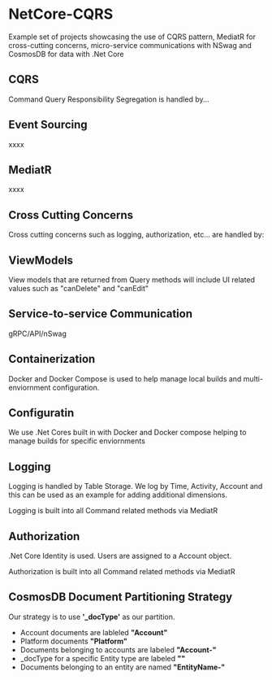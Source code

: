 # NetCore-CQRS
Example set of projects showcasing the use of CQRS pattern, MediatR for cross-cutting concerns, micro-service communications with NSwag and CosmosDB for data with .Net Core

## CQRS

Command Query Responsibility Segregation is handled by...

## Event Sourcing
xxxx

## MediatR
xxxx

## Cross Cutting Concerns
Cross cutting concerns such as logging, authorization, etc... are handled by:

## ViewModels
View models that are returned from Query methods will include UI related values such as "canDelete" and "canEdit"

## Service-to-service Communication
gRPC/API/nSwag

## Containerization
Docker and Docker Compose is used to help manage local builds and multi-enviornment configuration.

## Configuratin
We use .Net Cores built in with Docker and Docker compose helping to manage builds for specific enviornments

## Logging
Logging is handled by Table Storage. We log by Time, Activity, Account and this can be used as an example for adding additional dimensions.

Logging is built into all Command related methods via MediatR

## Authorization
.Net Core Identity is used. Users are assigned to a Account object.

Authorization is built into all Command related methods via MediatR

## CosmosDB Document Partitioning Strategy
Our strategy is to use **'_docType'** as our partition.
 * Account documents are lableled **"Account"**
 * Platform documents **"Platform"**
 * Documents belonging to accounts are labeled **"Account-<AccountID>"**
 * _docType for a specific Entity type are labeled **"<EntityName>"**
 * Documents belonging to an entity are named **"EntityName-<EntityId>"**
